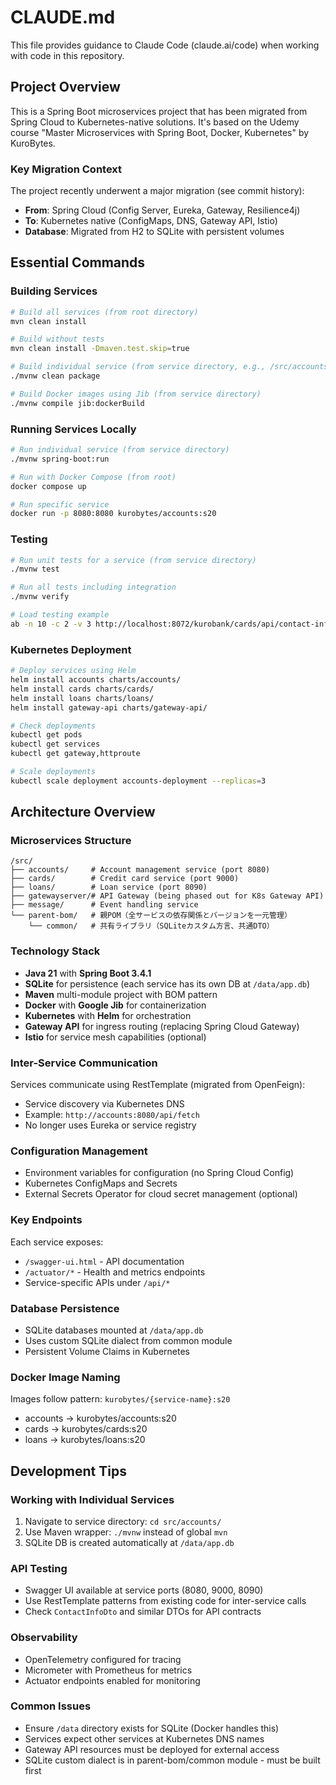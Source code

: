 # CLAUDE.md

This file provides guidance to Claude Code (claude.ai/code) when working with code in this repository.

## Project Overview

This is a Spring Boot microservices project that has been migrated from Spring Cloud to Kubernetes-native solutions. It's based on the Udemy course "Master Microservices with Spring Boot, Docker, Kubernetes" by KuroBytes.

### Key Migration Context
The project recently underwent a major migration (see commit history):
- **From**: Spring Cloud (Config Server, Eureka, Gateway, Resilience4j)
- **To**: Kubernetes native (ConfigMaps, DNS, Gateway API, Istio)
- **Database**: Migrated from H2 to SQLite with persistent volumes

## Essential Commands

### Building Services
```bash
# Build all services (from root directory)
mvn clean install

# Build without tests
mvn clean install -Dmaven.test.skip=true

# Build individual service (from service directory, e.g., /src/accounts/)
./mvnw clean package

# Build Docker images using Jib (from service directory)
./mvnw compile jib:dockerBuild
```

### Running Services Locally
```bash
# Run individual service (from service directory)
./mvnw spring-boot:run

# Run with Docker Compose (from root)
docker compose up

# Run specific service
docker run -p 8080:8080 kurobytes/accounts:s20
```

### Testing
```bash
# Run unit tests for a service (from service directory)
./mvnw test

# Run all tests including integration
./mvnw verify

# Load testing example
ab -n 10 -c 2 -v 3 http://localhost:8072/kurobank/cards/api/contact-info
```

### Kubernetes Deployment
```bash
# Deploy services using Helm
helm install accounts charts/accounts/
helm install cards charts/cards/
helm install loans charts/loans/
helm install gateway-api charts/gateway-api/

# Check deployments
kubectl get pods
kubectl get services
kubectl get gateway,httproute

# Scale deployments
kubectl scale deployment accounts-deployment --replicas=3
```

## Architecture Overview

### Microservices Structure
```
/src/
├── accounts/     # Account management service (port 8080)
├── cards/        # Credit card service (port 9000)
├── loans/        # Loan service (port 8090)
├── gatewayserver/# API Gateway (being phased out for K8s Gateway API)
├── message/      # Event handling service
└── parent-bom/   # 親POM（全サービスの依存関係とバージョンを一元管理）
    └── common/   # 共有ライブラリ（SQLiteカスタム方言、共通DTO）
```

### Technology Stack
- **Java 21** with **Spring Boot 3.4.1**
- **SQLite** for persistence (each service has its own DB at `/data/app.db`)
- **Maven** multi-module project with BOM pattern
- **Docker** with **Google Jib** for containerization
- **Kubernetes** with **Helm** for orchestration
- **Gateway API** for ingress routing (replacing Spring Cloud Gateway)
- **Istio** for service mesh capabilities (optional)

### Inter-Service Communication
Services communicate using RestTemplate (migrated from OpenFeign):
- Service discovery via Kubernetes DNS
- Example: `http://accounts:8080/api/fetch`
- No longer uses Eureka or service registry

### Configuration Management
- Environment variables for configuration (no Spring Cloud Config)
- Kubernetes ConfigMaps and Secrets
- External Secrets Operator for cloud secret management (optional)

### Key Endpoints
Each service exposes:
- `/swagger-ui.html` - API documentation
- `/actuator/*` - Health and metrics endpoints
- Service-specific APIs under `/api/*`

### Database Persistence
- SQLite databases mounted at `/data/app.db`
- Uses custom SQLite dialect from common module
- Persistent Volume Claims in Kubernetes

### Docker Image Naming
Images follow pattern: `kurobytes/{service-name}:s20`
- accounts → kurobytes/accounts:s20
- cards → kurobytes/cards:s20
- loans → kurobytes/loans:s20

## Development Tips

### Working with Individual Services
1. Navigate to service directory: `cd src/accounts/`
2. Use Maven wrapper: `./mvnw` instead of global `mvn`
3. SQLite DB is created automatically at `/data/app.db`

### API Testing
- Swagger UI available at service ports (8080, 9000, 8090)
- Use RestTemplate patterns from existing code for inter-service calls
- Check `ContactInfoDto` and similar DTOs for API contracts

### Observability
- OpenTelemetry configured for tracing
- Micrometer with Prometheus for metrics
- Actuator endpoints enabled for monitoring

### Common Issues
- Ensure `/data` directory exists for SQLite (Docker handles this)
- Services expect other services at Kubernetes DNS names
- Gateway API resources must be deployed for external access
- SQLite custom dialect is in parent-bom/common module - must be built first